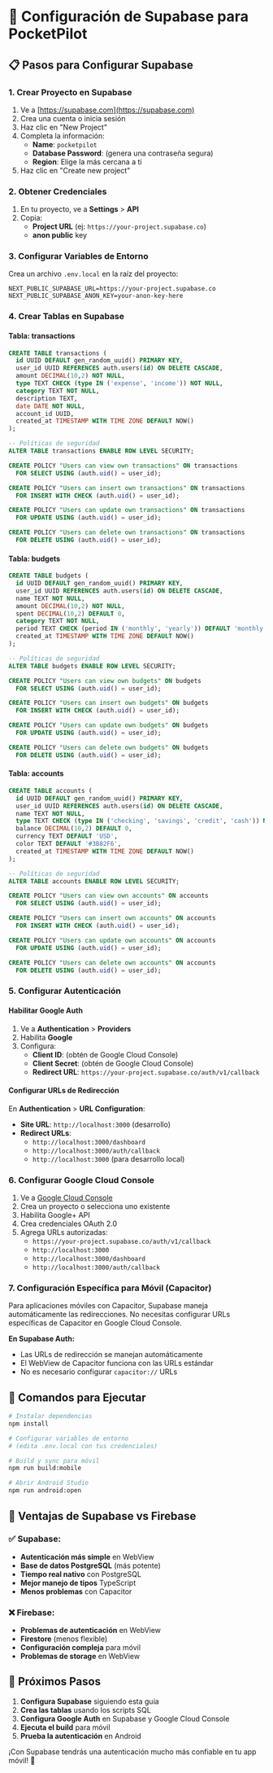 # 🚀 Configuración de Supabase para PocketPilot

## 📋 **Pasos para Configurar Supabase**

### **1. Crear Proyecto en Supabase**
1. Ve a [https://supabase.com](https://supabase.com)
2. Crea una cuenta o inicia sesión
3. Haz clic en "New Project"
4. Completa la información:
   - **Name**: `pocketpilot`
   - **Database Password**: (genera una contraseña segura)
   - **Region**: Elige la más cercana a ti
5. Haz clic en "Create new project"

### **2. Obtener Credenciales**
1. En tu proyecto, ve a **Settings** > **API**
2. Copia:
   - **Project URL** (ej: `https://your-project.supabase.co`)
   - **anon public** key

### **3. Configurar Variables de Entorno**
Crea un archivo `.env.local` en la raíz del proyecto:

```env
NEXT_PUBLIC_SUPABASE_URL=https://your-project.supabase.co
NEXT_PUBLIC_SUPABASE_ANON_KEY=your-anon-key-here
```

### **4. Crear Tablas en Supabase**

#### **Tabla: transactions**
```sql
CREATE TABLE transactions (
  id UUID DEFAULT gen_random_uuid() PRIMARY KEY,
  user_id UUID REFERENCES auth.users(id) ON DELETE CASCADE,
  amount DECIMAL(10,2) NOT NULL,
  type TEXT CHECK (type IN ('expense', 'income')) NOT NULL,
  category TEXT NOT NULL,
  description TEXT,
  date DATE NOT NULL,
  account_id UUID,
  created_at TIMESTAMP WITH TIME ZONE DEFAULT NOW()
);

-- Políticas de seguridad
ALTER TABLE transactions ENABLE ROW LEVEL SECURITY;

CREATE POLICY "Users can view own transactions" ON transactions
  FOR SELECT USING (auth.uid() = user_id);

CREATE POLICY "Users can insert own transactions" ON transactions
  FOR INSERT WITH CHECK (auth.uid() = user_id);

CREATE POLICY "Users can update own transactions" ON transactions
  FOR UPDATE USING (auth.uid() = user_id);

CREATE POLICY "Users can delete own transactions" ON transactions
  FOR DELETE USING (auth.uid() = user_id);
```

#### **Tabla: budgets**
```sql
CREATE TABLE budgets (
  id UUID DEFAULT gen_random_uuid() PRIMARY KEY,
  user_id UUID REFERENCES auth.users(id) ON DELETE CASCADE,
  name TEXT NOT NULL,
  amount DECIMAL(10,2) NOT NULL,
  spent DECIMAL(10,2) DEFAULT 0,
  category TEXT NOT NULL,
  period TEXT CHECK (period IN ('monthly', 'yearly')) DEFAULT 'monthly',
  created_at TIMESTAMP WITH TIME ZONE DEFAULT NOW()
);

-- Políticas de seguridad
ALTER TABLE budgets ENABLE ROW LEVEL SECURITY;

CREATE POLICY "Users can view own budgets" ON budgets
  FOR SELECT USING (auth.uid() = user_id);

CREATE POLICY "Users can insert own budgets" ON budgets
  FOR INSERT WITH CHECK (auth.uid() = user_id);

CREATE POLICY "Users can update own budgets" ON budgets
  FOR UPDATE USING (auth.uid() = user_id);

CREATE POLICY "Users can delete own budgets" ON budgets
  FOR DELETE USING (auth.uid() = user_id);
```

#### **Tabla: accounts**
```sql
CREATE TABLE accounts (
  id UUID DEFAULT gen_random_uuid() PRIMARY KEY,
  user_id UUID REFERENCES auth.users(id) ON DELETE CASCADE,
  name TEXT NOT NULL,
  type TEXT CHECK (type IN ('checking', 'savings', 'credit', 'cash')) NOT NULL,
  balance DECIMAL(10,2) DEFAULT 0,
  currency TEXT DEFAULT 'USD',
  color TEXT DEFAULT '#3B82F6',
  created_at TIMESTAMP WITH TIME ZONE DEFAULT NOW()
);

-- Políticas de seguridad
ALTER TABLE accounts ENABLE ROW LEVEL SECURITY;

CREATE POLICY "Users can view own accounts" ON accounts
  FOR SELECT USING (auth.uid() = user_id);

CREATE POLICY "Users can insert own accounts" ON accounts
  FOR INSERT WITH CHECK (auth.uid() = user_id);

CREATE POLICY "Users can update own accounts" ON accounts
  FOR UPDATE USING (auth.uid() = user_id);

CREATE POLICY "Users can delete own accounts" ON accounts
  FOR DELETE USING (auth.uid() = user_id);
```

### **5. Configurar Autenticación**

#### **Habilitar Google Auth**
1. Ve a **Authentication** > **Providers**
2. Habilita **Google**
3. Configura:
   - **Client ID**: (obtén de Google Cloud Console)
   - **Client Secret**: (obtén de Google Cloud Console)
   - **Redirect URL**: `https://your-project.supabase.co/auth/v1/callback`

#### **Configurar URLs de Redirección**
En **Authentication** > **URL Configuration**:
- **Site URL**: `http://localhost:3000` (desarrollo)
- **Redirect URLs**: 
  - `http://localhost:3000/dashboard`
  - `http://localhost:3000/auth/callback`
  - `http://localhost:3000` (para desarrollo local)

### **6. Configurar Google Cloud Console**
1. Ve a [Google Cloud Console](https://console.cloud.google.com)
2. Crea un proyecto o selecciona uno existente
3. Habilita Google+ API
4. Crea credenciales OAuth 2.0
5. Agrega URLs autorizadas:
   - `https://your-project.supabase.co/auth/v1/callback`
   - `http://localhost:3000`
   - `http://localhost:3000/dashboard`
   - `http://localhost:3000/auth/callback`

### **7. Configuración Específica para Móvil (Capacitor)**
Para aplicaciones móviles con Capacitor, Supabase maneja automáticamente las redirecciones. No necesitas configurar URLs específicas de Capacitor en Google Cloud Console.

**En Supabase Auth:**
- Las URLs de redirección se manejan automáticamente
- El WebView de Capacitor funciona con las URLs estándar
- No es necesario configurar `capacitor://` URLs

## 🔧 **Comandos para Ejecutar**

```bash
# Instalar dependencias
npm install

# Configurar variables de entorno
# (edita .env.local con tus credenciales)

# Build y sync para móvil
npm run build:mobile

# Abrir Android Studio
npm run android:open
```

## 🎯 **Ventajas de Supabase vs Firebase**

### **✅ Supabase:**
- **Autenticación más simple** en WebView
- **Base de datos PostgreSQL** (más potente)
- **Tiempo real nativo** con PostgreSQL
- **Mejor manejo de tipos** TypeScript
- **Menos problemas** con Capacitor

### **❌ Firebase:**
- **Problemas de autenticación** en WebView
- **Firestore** (menos flexible)
- **Configuración compleja** para móvil
- **Problemas de storage** en WebView

## 🚀 **Próximos Pasos**

1. **Configura Supabase** siguiendo esta guía
2. **Crea las tablas** usando los scripts SQL
3. **Configura Google Auth** en Supabase y Google Cloud Console
4. **Ejecuta el build** para móvil
5. **Prueba la autenticación** en Android

¡Con Supabase tendrás una autenticación mucho más confiable en tu app móvil! 🎉
